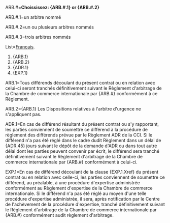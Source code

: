 ARB.#=<b>Choississez: {ARB.#.1} or {ARB.#.2}</b>

ARB.#.1=un arbitre nommé

ARB.#.2=un ou plusieurs arbitres nommés

ARB.#.3=trois arbitres nommés

List=<u>Français</u>. <ol><li>{ARB.1}</li><li>{ARB.2}</li><li>{ADR.1}</li><li>{EXP.1}</li></ol> 

ARB.1=Tous différends découlant du présent contrat ou en relation avec celui-ci seront tranchés définitivement suivant le Règlement d'arbitrage de la Chambre de commerce internationale par {ARB.#} conformément à ce Règlement. 

ARB.2={ARB.1}  Les Dispositions relatives à l'arbitre d'urgence ne s'appliquent pas.

ADR.1=En cas de différend résultant du présent contrat ou s'y rapportant, les parties conviennent de soumettre ce différend à la procédure de règlement des différends prévue par le Règlement ADR de la CCI. Si le différend n'a pas été réglé dans le cadre dudit Règlement dans un délai de {ADR.45} jours suivant le dépôt de la demande d'ADR ou dans tout autre délai dont les parties peuvent convenir par écrit, le différend sera tranché définitivement suivant le Règlement d'arbitrage de la Chambre de commerce internationale par {ARB.#} conformément à celui-ci.

EXP.1=En cas de différend découlant de la clause {EXP.1.Xref} du présent contrat ou en relation avec celle-ci, les parties conviennent de soumettre ce différend, au préalable, à une procédure d'expertise administrée conformément au Règlement d'expertise de la Chambre de commerce internationale. Si le différend n'a pas été réglé au moyen d'une telle procédure d'expertise administrée, il sera, après notification par le Centre de l'achèvement de la procédure d'expertise, tranché définitivement suivant le Règlement d'arbitrage de la Chambre de commerce internationale par {ARB.#} conformément audit règlement d'arbitrage.

